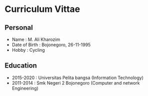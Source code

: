 #  Curriculum Vittae

## Personal
- Name              : M. Ali Kharozim
- Date of Birth     : Bojonegoro, 26-11-1995
- Hobby             : Cycling

## Education
- 2015-2020         : Universitas Pelita bangsa (Information Technology)
- 2011-2014         : Smk Negeri 2 Bojonegoro   (Computer and network Engineering)